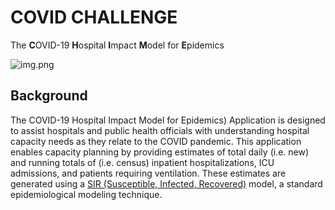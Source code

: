 # COVID CHALLENGE

The **C**OVID-19 **H**ospital **I**mpact **M**odel for **E**pidemics

![img.png](img.png)

## Background

The COVID-19 Hospital Impact Model for Epidemics) Application is designed to assist hospitals and public health
officials with understanding hospital capacity needs as they relate to the COVID pandemic. This application enables
capacity planning by providing estimates of total daily (i.e. new) and running totals of (i.e. census)
inpatient hospitalizations, ICU admissions, and patients requiring ventilation. These estimates are generated using
a [SIR (Susceptible, Infected, Recovered)](https://mathworld.wolfram.com/SIRModel.html) model, a standard
epidemiological modeling technique. 

